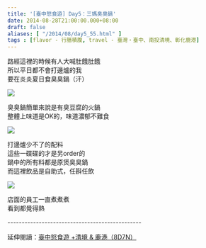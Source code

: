 ```yaml
---
title: '[臺中怒食遊] Day5：三媽臭臭鍋'
date: 2014-08-28T21:00:00.000+08:00
draft: false
aliases: [ "/2014/08/day5_55.html" ]
tags : [flavor - 行膳積腹, travel - 臺灣・臺中、南投清境、彰化鹿港]
---
```


路經這裡的時候有人大喊肚餓肚餓  
所以平日都不會打邊爐的我  
要在炎炎夏日食臭臭鍋（汗）  

[![](https://3.bp.blogspot.com/-_CPoxbc4Loo/XEwtpxDJoVI/AAAAAAAAGpc/cPhEIMkGDLgV7HDvuBumhLBC_uiGZotoACLcBGAs/s640/14832540187_649ece1392_z.jpg)](https://3.bp.blogspot.com/-_CPoxbc4Loo/XEwtpxDJoVI/AAAAAAAAGpc/cPhEIMkGDLgV7HDvuBumhLBC_uiGZotoACLcBGAs/s1600/14832540187_649ece1392_z.jpg)

臭臭鍋簡單來說是有臭豆腐的火鍋  
整體上味道是OK的，味道濃郁不難食  

[![](https://4.bp.blogspot.com/-X0ByyzNNB4I/XEwtuYSKO9I/AAAAAAAAGpk/qc7mq1Jav4AYDPPIlNtJYz73kMY-BbddACLcBGAs/s640/14832539487_c2dee689c9_z.jpg)](https://4.bp.blogspot.com/-X0ByyzNNB4I/XEwtuYSKO9I/AAAAAAAAGpk/qc7mq1Jav4AYDPPIlNtJYz73kMY-BbddACLcBGAs/s1600/14832539487_c2dee689c9_z.jpg)

打邊爐少不了的配料  
這些一碟碟的才是另order的  
鍋中的所有料都是原煲臭臭鍋  
而這裡飲品是自助式，任斟任飲  

[![](https://1.bp.blogspot.com/-OG4AzxXbQVI/XEwtyuGpBGI/AAAAAAAAGpo/msNQlW8zxUQIYIqgA-QariK22H1G1ypsgCLcBGAs/s640/14832437108_1fd112505d_z.jpg)](https://1.bp.blogspot.com/-OG4AzxXbQVI/XEwtyuGpBGI/AAAAAAAAGpo/msNQlW8zxUQIYIqgA-QariK22H1G1ypsgCLcBGAs/s1600/14832437108_1fd112505d_z.jpg)

店面的員工一直煮煮煮  
看到都覺得熱  
  
\-----------------------------------------------  
  
延伸閱讀：[臺中怒食遊 +清境 & 鹿港（8D7N）](http://www.hidie.net/2014/09/8d7n.html)